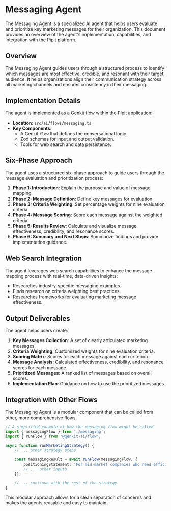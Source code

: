 # Messaging Agent

The Messaging Agent is a specialized AI agent that helps users evaluate and prioritize key marketing messages for their organization. This document provides an overview of the agent's implementation, capabilities, and integration with the Pipit platform.

## Overview

The Messaging Agent guides users through a structured process to identify which messages are most effective, credible, and resonant with their target audience. It helps organizations align their communication strategy across all marketing channels and ensures consistency in their messaging.

## Implementation Details

The agent is implemented as a Genkit flow within the Pipit application:

- **Location**: `src/ai/flows/messaging.ts`
- **Key Components**:
  - A Genkit `flow` that defines the conversational logic.
  - Zod schemas for input and output validation.
  - Tools for web search and data persistence.

## Six-Phase Approach

The agent uses a structured six-phase approach to guide users through the message evaluation and prioritization process:

1.  **Phase 1: Introduction**: Explain the purpose and value of message mapping.
2.  **Phase 2: Message Definition**: Define key messages for evaluation.
3.  **Phase 3: Criteria Weighting**: Set percentage weights for nine evaluation criteria.
4.  **Phase 4: Message Scoring**: Score each message against the weighted criteria.
5.  **Phase 5: Results Review**: Calculate and visualize message effectiveness, credibility, and resonance scores.
6.  **Phase 6: Summary and Next Steps**: Summarize findings and provide implementation guidance.

## Web Search Integration

The agent leverages web search capabilities to enhance the message mapping process with real-time, data-driven insights:

- Researches industry-specific messaging examples.
- Finds research on criteria weighting best practices.
- Researches frameworks for evaluating marketing message effectiveness.

## Output Deliverables

The agent helps users create:

1.  **Key Messages Collection**: A set of clearly articulated marketing messages.
2.  **Criteria Weighting**: Customized weights for nine evaluation criteria.
3.  **Scoring Matrix**: Scores for each message against each criterion.
4.  **Message Analysis**: Calculated effectiveness, credibility, and resonance scores for each message.
5.  **Prioritized Messages**: A ranked list of messages based on overall scores.
6.  **Implementation Plan**: Guidance on how to use the prioritized messages.

## Integration with Other Flows

The Messaging Agent is a modular component that can be called from other, more comprehensive flows.

```typescript
// A simplified example of how the messaging flow might be called
import { messagingFlow } from './messaging';
import { runFlow } from '@genkit-ai/flow';

async function runMarketingStrategy() {
    // ... other strategy steps

    const messagingResult = await runFlow(messagingFlow, {
        positioningStatement: 'For mid-market companies who need efficient project management...',
        // ... other inputs
    });

    // ... continue with the rest of the strategy
}
```
This modular approach allows for a clean separation of concerns and makes the agents reusable and easy to maintain.
